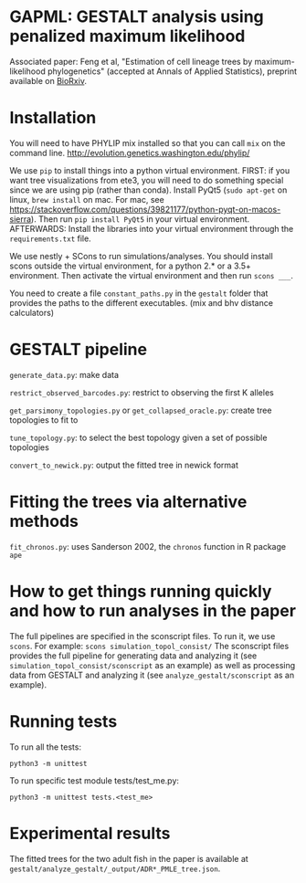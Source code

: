 # GAPML: GESTALT analysis using penalized maximum likelihood
Associated paper: Feng et al, "Estimation of cell lineage trees by maximum-likelihood phylogenetics" (accepted at Annals of Applied Statistics), preprint available on [BioRxiv](https://www.biorxiv.org/content/10.1101/595215v1).

# Installation
You will need to have PHYLIP mix installed so that you can call `mix` on the command line.
http://evolution.genetics.washington.edu/phylip/

We use `pip` to install things into a python virtual environment.
FIRST: if you want tree visualizations from ete3, you will need to do something special since we are using pip (rather than conda).
Install PyQt5 (`sudo apt-get` on linux, `brew install` on mac. For mac, see https://stackoverflow.com/questions/39821177/python-pyqt-on-macos-sierra).
Then run `pip install PyQt5` in your virtual environment.
AFTERWARDS: Install the libraries into your virtual environment through the `requirements.txt` file.

We use nestly + SCons to run simulations/analyses.
You should install scons outside the virtual environment, for a python 2.\* or a 3.5+ environment.
Then activate the virtual environment and then run `scons ___`.

You need to create a file `constant_paths.py` in the `gestalt` folder that provides the paths to the different executables. (mix and bhv distance calculators)

# GESTALT pipeline

`generate_data.py`: make data

`restrict_observed_barcodes.py`: restrict to observing the first K alleles

`get_parsimony_topologies.py` or `get_collapsed_oracle.py`: create tree topologies to fit to

`tune_topology.py`: to select the best topology given a set of possible topologies

`convert_to_newick.py`: output the fitted tree in newick format

# Fitting the trees via alternative methods
`fit_chronos.py`: uses Sanderson 2002, the `chronos` function in R package `ape`

# How to get things running quickly and how to run analyses in the paper
The full pipelines are specified in the sconscript files.
To run it, we use `scons`. For example: `scons simulation_topol_consist/`
The sconscript files provides the full pipeline for generating data and analyzing it (see `simulation_topol_consist/sconscript` as an example) as well as processing data from GESTALT and analyzing it (see `analyze_gestalt/sconscript` as an example).

# Running tests
To run all the tests:
```
python3 -m unittest
```
To run specific test module tests/test\_me.py:
```
python3 -m unittest tests.<test_me>
```

# Experimental results
The fitted trees for the two adult fish in the paper is available at `gestalt/analyze_gestalt/_output/ADR*_PMLE_tree.json`.
